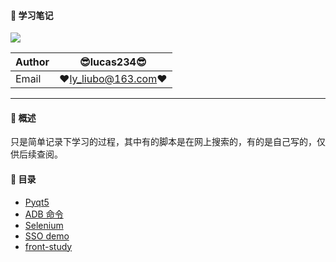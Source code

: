 #### :monkey: 学习笔记
![](https://img.shields.io/badge/Python-green.svg) 

|Author|:sunglasses:lucas234:sunglasses:|
|---|---|
|Email|:hearts:ly_liubo@163.com:hearts:|

****
#### :monkey: 概述
只是简单记录下学习的过程，其中有的脚本是在网上搜索的，有的是自己写的，仅供后续查阅。

#### :monkey: 目录
- [Pyqt5](pyqt5) 
- [ADB 命令](adb)
- [Selenium](selenium)
- [SSO demo](https://github.com/lucas234/OauthDemo)
- [front-study](https://github.com/lucas234/front-study)


